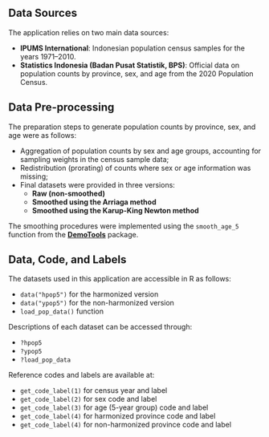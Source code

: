 ## Data Sources
The application relies on two main data sources:
- **IPUMS International**: Indonesian population census samples for the years 1971–2010.
- **Statistics Indonesia (Badan Pusat Statistik, BPS)**: Official data on population counts by province, sex, and age from the 2020 Population Census.

## Data Pre-processing
The preparation steps to generate population counts by province, sex, and age were as follows:

- Aggregation of population counts by sex and age groups, accounting for sampling weights in the census sample data;
- Redistribution (prorating) of counts where sex or age information was missing;
- Final datasets were provided in three versions:
  - **Raw (non-smoothed)**
  - **Smoothed using the Arriaga method**
  - **Smoothed using the Karup-King Newton method**

The smoothing procedures were implemented using the `smooth_age_5` function from the [**DemoTools**](https://timriffe.github.io/DemoTools/articles/smoothing_with_demotools.html) package.

## Data, Code, and Labels
The datasets used in this application are accessible in R as follows:
- `data("hpop5")` for the harmonized version
- `data("ypop5")` for the non-harmonized version
- `load_pop_data()` function

Descriptions of each dataset can be accessed through:
- `?hpop5`
- `?ypop5`
- `?load_pop_data`

Reference codes and labels are available at:
- `get_code_label(1)` for census year and label
- `get_code_label(2)` for sex code and label
- `get_code_label(3)` for age (5-year group) code and label
- `get_code_label(4)` for harmonized province code and label
- `get_code_label(4)` for non-harmonized province code and label
